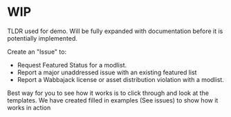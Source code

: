 # WIP
TLDR used for demo. Will be fully expanded with documentation before it is potentially implemented. 

Create an "Issue" to:
- Request Featured Status for a modlist.
- Report a major unaddressed issue with an existing featured list
- Report a Wabbajack license or asset distribution violation with a modlist.

Best way for you to see how it works is to click through and look at the templates. We have created filled in examples (See issues) to show how it works in action
